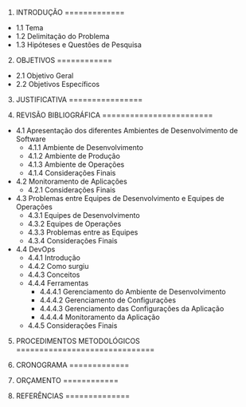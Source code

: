1. INTRODUÇÃO
=============

 - 1.1 Tema
 - 1.2 Delimitação do Problema
 - 1.3 Hipóteses e Questões de Pesquisa

2. OBJETIVOS
============

 - 2.1 Objetivo Geral
 - 2.2 Objetivos Específicos

3. JUSTIFICATIVA
================

4. REVISÃO BIBLIOGRÁFICA
========================

 - 4.1 Apresentação dos diferentes Ambientes de Desenvolvimento de Software
   - 4.1.1 Ambiente de Desenvolvimento
   - 4.1.2 Ambiente de Produção
   - 4.1.3 Ambiente de Operações
   - 4.1.4 Considerações Finais
 - 4.2 Monitoramento de Aplicações
   - 4.2.1 Considerações Finais
 - 4.3 Problemas entre Equipes de Desenvolvimento e Equipes de Operações
   - 4.3.1 Equipes de Desenvolvimento
   - 4.3.2 Equipes de Operações
   - 4.3.3 Problemas entre as Equipes
   - 4.3.4 Considerações Finais
 - 4.4 DevOps
   - 4.4.1 Introdução
   - 4.4.2 Como surgiu
   - 4.4.3 Conceitos
   - 4.4.4 Ferramentas
   	 - 4.4.4.1 Gerenciamento do Ambiente de Desenvolvimento
     - 4.4.4.2 Gerenciamento de Configurações
     - 4.4.4.3 Gerenciamento das Configurações da Aplicação
     - 4.4.4.4 Monitoramento da Aplicação
   - 4.4.5 Considerações Finais

5. PROCEDIMENTOS METODOLÓGICOS
==============================

6. CRONOGRAMA
=============

7. ORÇAMENTO
============

8. REFERÊNCIAS
==============
